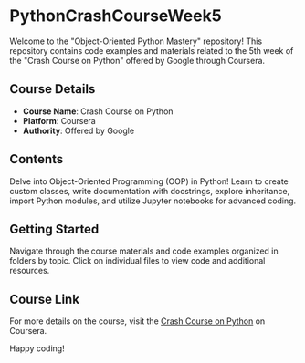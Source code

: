 # PythonCrashCourseWeek5

Welcome to the "Object-Oriented Python Mastery" repository! This repository contains code examples and materials related to the 5th week of the "Crash Course on Python" offered by Google through Coursera.

## Course Details

- **Course Name**: Crash Course on Python
- **Platform**: Coursera
- **Authority**: Offered by Google

## Contents

Delve into Object-Oriented Programming (OOP) in Python! Learn to create custom classes, write documentation with docstrings, explore inheritance, import Python modules, and utilize Jupyter notebooks for advanced coding.

## Getting Started

Navigate through the course materials and code examples organized in folders by topic. Click on individual files to view code and additional resources.

## Course Link

For more details on the course, visit the [Crash Course on Python](https://www.coursera.org/courses?query=crash%20course%20on%20python) on Coursera.

Happy coding!

